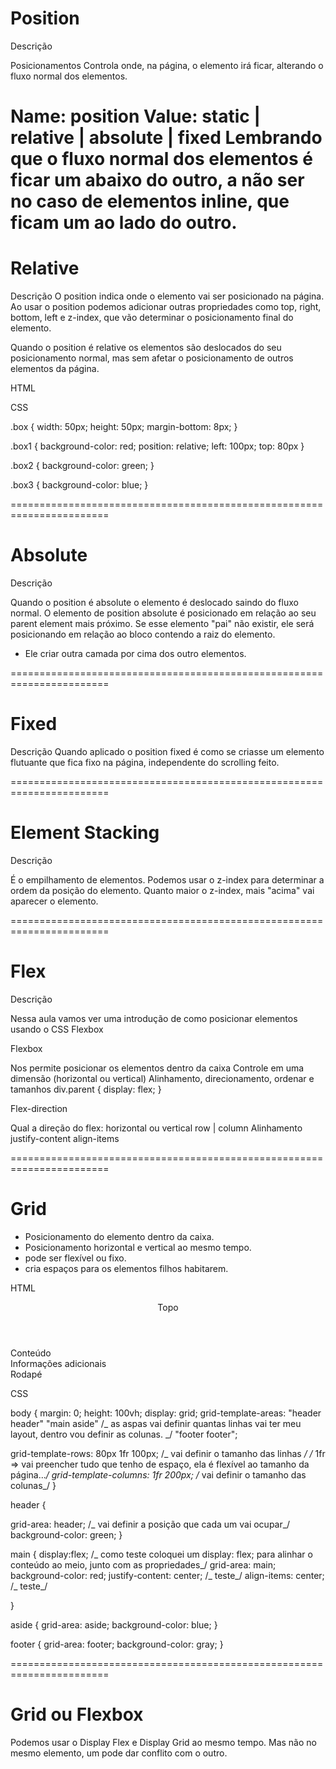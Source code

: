 # Position

Descrição

Posicionamentos
Controla onde, na página, o elemento irá ficar, alterando o fluxo normal dos elementos.

Name: position
Value: static | relative | absolute | fixed
Lembrando que o fluxo normal dos elementos é ficar um abaixo do outro, a não ser no caso de elementos inline, que ficam um ao lado do outro.
=======================================================================

# Relative

Descrição
O position indica onde o elemento vai ser posicionado na página. Ao usar o position podemos adicionar outras propriedades como top, right, bottom, left e z-index, que vão determinar o posicionamento final do elemento.

Quando o position é relative os elementos são deslocados do seu posicionamento normal, mas sem afetar o posicionamento de outros elementos da página.

HTML

<div class="box box1"></div>
<div class="box box2"></div>
<div class="box box3"></div>
CSS

.box {
width: 50px;
height: 50px;
margin-bottom: 8px;
}

.box1 {
background-color: red;
position: relative;
left: 100px;
top: 80px
}

.box2 {
background-color: green;
}

.box3 {
background-color: blue;
}

=======================================================================

# Absolute

Descrição

Quando o position é absolute o elemento é deslocado saindo do fluxo normal. O elemento de position absolute é posicionado em relação ao seu parent element mais próximo. Se esse elemento "pai" não existir, ele será posicionando em relação ao bloco contendo a raiz do elemento.

- Ele criar outra camada por cima dos outro elementos.

=======================================================================

# Fixed

Descrição
Quando aplicado o position fixed é como se criasse um elemento flutuante que fica fixo na página, independente do scrolling feito.

=======================================================================

# Element Stacking

Descrição

É o empilhamento de elementos. Podemos usar o z-index para determinar a ordem da posição do elemento. Quanto maior o z-index, mais "acima" vai aparecer o elemento.

=======================================================================

# Flex

Descrição

Nessa aula vamos ver uma introdução de como posicionar elementos usando o CSS Flexbox

Flexbox

Nos permite posicionar os elementos dentro da caixa
Controle em uma dimensão (horizontal ou vertical)
Alinhamento, direcionamento, ordenar e tamanhos
div.parent {
display: flex;
}

Flex-direction

Qual a direção do flex: horizontal ou vertical
row | column
Alinhamento
justify-content
align-items

=======================================================================

# Grid

- Posicionamento do elemento dentro da caixa.
- Posicionamento horizontal e vertical ao mesmo tempo.
- pode ser flexível ou fixo.
- cria espaços para os elementos filhos habitarem.

HTML

<body>
  <header>Topo</header>
  <main>Conteúdo</main>
  <aside>Informações adicionais</aside>
  <footer>Rodapé</footer>
</body>

CSS

body {
margin: 0;
height: 100vh;
display: grid;
grid-template-areas:
"header header"
"main aside" /_ as aspas vai definir quantas linhas vai ter meu layout, dentro vou definir as colunas. _/
"footer footer";

grid-template-rows: 80px 1fr 100px; /_ vai definir o tamanho das linhas _/
/_ 1fr => vai preencher tudo que tenho de espaço, ela é flexível ao tamanho da página..._/
grid-template-columns: 1fr 200px; /_ vai definir o tamanho das colunas_/
}

header {

grid-area: header; /_ vai definir a posição que cada um vai ocupar_/
background-color: green;
}

main { display:flex; /_ como teste coloquei um display: flex; para alinhar o conteúdo ao meio, junto com as propriedades_/
grid-area: main;
background-color: red;
justify-content: center; /_ teste_/
align-items: center; /_ teste_/

}

aside {
grid-area: aside;
background-color: blue;
}

footer {
grid-area: footer;
background-color: gray;
}

=======================================================================

# Grid ou Flexbox

Podemos usar o Display Flex e Display Grid ao mesmo tempo.
Mas não no mesmo elemento, um pode dar conflito com o outro.
